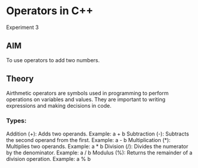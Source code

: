 # Operators in C++
Experiment 3

## AIM
To use operators to add two numbers.

## Theory
Airthmetic operators are symbols used in programming to perform operations on variables and values. They are important to writing expressions and making decisions in code.

### Types: 
Addition (+): Adds two operands.
Example: a + b
Subtraction (-): Subtracts the second operand from the first.
Example: a - b
Multiplication (*): Multiplies two operands.
Example: a * b
Division (/): Divides the numerator by the denominator.
Example: a / b
Modulus (%): Returns the remainder of a division operation.
Example: a % b
